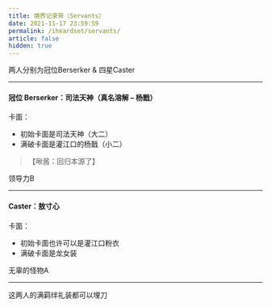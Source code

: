 ```yaml
---
title: 境界记录带（Servants）
date: 2021-11-17 23:59:59
permalink: /iheardset/servants/
article: false
hidden: true
---
```


两人分别为冠位Berserker & 四星Caster

---

#### 冠位 Berserker：司法天神（真名溶解 – 杨戬）

卡面：

- 初始卡面是司法天神（大二）
- 满破卡面是灌江口的杨戬（小二）

> 【啾酱：回归本源了】

领导力B

---

#### Caster：敖寸心

卡面：

- 初始卡面也许可以是灌江口粉衣
- 满破卡面是龙女装

无辜的怪物A

---

这两人的满羁绊礼装都可以埋刀
